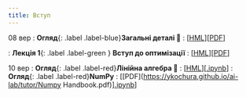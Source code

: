 ```yaml
---
title: Вступ
---
```


08 вер
: **Огляд**{: .label .label-blue}**Загальні деталі 👋**
  : [[HML](https://ykochura.github.io/nopt-kpi/?p=details.md#1)][[PDF](https://ykochura.github.io/nopt-kpi/pdf/details.pdf)]

: **Лекція 1**{: .label .label-green } **Вступ до оптимізації**
  : [[HML](https://ykochura.github.io/nopt-kpi/?p=lecture1.md#1)][[PDF](https://ykochura.github.io/nopt-kpi/pdf/lecture1.pdf)]


10 вер
: **Огляд**{: .label .label-red}**Лінійна алгебра 🔭**
  : [[HML](https://ykochura.github.io/ai-lab/math/linear_algebra.html#/)][[.ipynb](https://colab.research.google.com/github/YKochura/ai-lab/blob/main/math/linear_algebra.ipynb)]
: **Огляд**{: .label .label-red}**NumPy**
  : [[PDF](https://ykochura.github.io/ai-lab/tutor/Numpy Handbook.pdf)][.ipynb](https://colab.research.google.com/github/YKochura/cv-kpi/blob/main/tutor/ndarray.ipynb)]

<!-- : **Книги 📚**{: .label .label-red}**Для читання** -->
  <!-- : PMPP Ch. 1, pp. 1-18 <br> PHPC Ch. 1, pp. 1-34 -->
